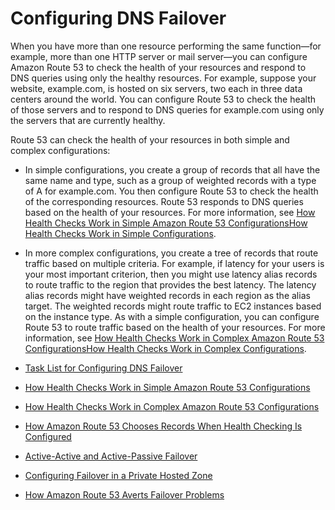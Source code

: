 # Configuring DNS Failover<a name="dns-failover-configuring"></a>

When you have more than one resource performing the same function—for example, more than one HTTP server or mail server—you can configure Amazon Route 53 to check the health of your resources and respond to DNS queries using only the healthy resources\. For example, suppose your website, example\.com, is hosted on six servers, two each in three data centers around the world\. You can configure Route 53 to check the health of those servers and to respond to DNS queries for example\.com using only the servers that are currently healthy\.

Route 53 can check the health of your resources in both simple and complex configurations:

+ In simple configurations, you create a group of records that all have the same name and type, such as a group of weighted records with a type of A for example\.com\. You then configure Route 53 to check the health of the corresponding resources\. Route 53 responds to DNS queries based on the health of your resources\. For more information, see [How Health Checks Work in Simple Amazon Route 53 ConfigurationsHow Health Checks Work in Simple Configurations](dns-failover-simple-configs.md)\.

+ In more complex configurations, you create a tree of records that route traffic based on multiple criteria\. For example, if latency for your users is your most important criterion, then you might use latency alias records to route traffic to the region that provides the best latency\. The latency alias records might have weighted records in each region as the alias target\. The weighted records might route traffic to EC2 instances based on the instance type\. As with a simple configuration, you can configure Route 53 to route traffic based on the health of your resources\. For more information, see [How Health Checks Work in Complex Amazon Route 53 ConfigurationsHow Health Checks Work in Complex Configurations](dns-failover-complex-configs.md)\.


+ [Task List for Configuring DNS Failover](dns-failover-how-to.md)
+ [How Health Checks Work in Simple Amazon Route 53 Configurations](dns-failover-simple-configs.md)
+ [How Health Checks Work in Complex Amazon Route 53 Configurations](dns-failover-complex-configs.md)
+ [How Amazon Route 53 Chooses Records When Health Checking Is Configured](health-checks-how-route-53-chooses-records.md)
+ [Active\-Active and Active\-Passive Failover](dns-failover-types.md)
+ [Configuring Failover in a Private Hosted Zone](dns-failover-private-hosted-zones.md)
+ [How Amazon Route 53 Averts Failover Problems](dns-failover-problems.md)